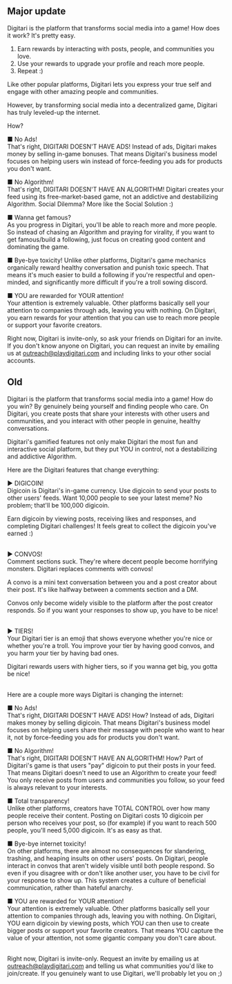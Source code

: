 ## Major update

Digitari is the platform that transforms social media into a game!
How does it work?  It's pretty easy. 

1. Earn rewards by interacting with posts, people, and communities you love.
2. Use your rewards to upgrade your profile and reach more people.
3. Repeat :)

Like other popular platforms, Digitari lets you express your true self
and engage with other amazing people and communities.

However, by transforming social media into a decentralized game, Digitari
has truly leveled-up the internet.

How?

■ No Ads!  
That's right, DIGITARI DOESN'T HAVE ADS! Instead of ads, Digitari
makes money by selling in-game bonuses.  That means Digitari's business model
focuses on helping users win instead of force-feeding you ads for 
products you don't want.

■ No Algorithm!  
That's right, DIGITARI DOESN'T HAVE AN ALGORITHM! Digitari creates
your feed using its free-market-based game, not an addictive and 
destabilizing Algorithm. Social Dilemma? More like the Social Solution :)

■ Wanna get famous?  
As you progress in Digitari, you'll be able to reach more and more people.
So instead of chasing an Algorithm and praying for virality, if you want to
get famous/build a following, just focus on creating good content and 
dominating the game.

■ Bye-bye toxicity!
Unlike other platforms, Digitari's game mechanics organically reward
healthy conversation and punish toxic speech.  That means it's 
much easier to build a following if you're respectful and open-minded, 
and significantly more difficult if you're a troll sowing discord.

■ YOU are rewarded for YOUR attention!  
Your attention is extremely valuable.  Other platforms basically sell
your attention to companies through ads, leaving you with nothing.  On 
Digitari, you earn rewards for your attention that you can use to reach
more people or support your favorite creators.


Right now, Digitari is invite-only, so ask your friends on Digitari for an invite.
If you don't know anyone on Digitari, you can request an invite by emailing us at 
outreach@playdigitari.com and including links to your other social accounts.

## Old


Digitari is the platform that transforms social media into a game!
How do you win? By genuinely being yourself and finding people
who care.  On Digitari, you create posts that share your interests
with other users and communities, and you interact
with other people in genuine, healthy conversations.

Digitari's gamified features not only make Digitari the most fun and
interactive social platform, but they put YOU in control,
not a destabilizing and addictive Algorithm.

Here are the Digitari features that change everything:

▶ DIGICOIN!  
Digicoin is Digitari's in-game currency. Use digicoin to send your 
posts to other users' feeds.  Want 10,000 people to see your latest
meme? No problem; that'll be 100,000 digicoin.

Earn digicoin by viewing posts, receiving 
likes and responses, and completing Digitari challenges!
It feels great to collect the digicoin you've earned :) 
<br></br>

▶ CONVOS!  
Comment sections suck.  They're where decent people become horrifying 
monsters. Digitari replaces comments with convos!

A convo is a mini text conversation between you and a post creator about
their post.  It's like halfway between a comments section and a DM.

Convos only become widely visible to the platform after the post creator
responds.  So if you want your responses to show up, you have to be nice!
<br></br>

▶ TIERS!  
Your Digitari tier is an emoji that shows everyone whether you're
nice or whether you're a troll. You improve your tier by having 
good convos, and you harm your tier by having bad ones.

Digitari rewards users with higher tiers, so if you wanna get big, 
you gotta be nice!
<br></br>

Here are a couple more ways Digitari is changing the internet:

■ No Ads!  
That's right, DIGITARI DOESN'T HAVE ADS! How? Instead of ads, Digitari
makes money by selling digicoin.  That means Digitari's business model 
focuses on helping users share their message with people who want 
to hear it, not by force-feeding you ads for products you don't want.  

■ No Algorithm!  
That's right, DIGITARI DOESN'T HAVE AN ALGORITHM! How? Part of Digitari's
game is that users "pay" digicoin to put their posts in your feed.
That means Digitari doesn't need to use an Algorithm to create your feed!
You only receive posts from users and communities you follow, so your
feed is always relevant to your interests.

■ Total transparency!  
Unlike other platforms, creators have TOTAL CONTROL
over how many people receive their content.  Posting on Digitari
costs 10 digicoin per person who receives your post, so (for example) 
if you want to reach 500 people, you'll need 5,000 digicoin.
It's as easy as that.

■ Bye-bye internet toxicity!  
On other platforms, there are almost no consequences for slandering,
trashing, and heaping insults on other users' posts.  On Digitari, 
people interact in convos that aren't widely visible until both people 
respond.  So even if you disagree with or don't like another user,
you have to be civil for your response to show up.  This system creates
a culture of beneficial communication, rather than hateful anarchy.

■ YOU are rewarded for YOUR attention!  
Your attention is extremely valuable.  Other platforms basically sell
your attention to companies through ads, leaving you with nothing.  On
Digitari, YOU earn digicoin by viewing posts, which YOU can then use to 
create bigger posts or support your favorite creators.  That means YOU
capture the value of your attention, not some gigantic company 
you don't care about.
<br></br>

Right now, Digitari is invite-only.  Request an invite by emailing us at
outreach@playdigitari.com and telling us what communities you'd like to 
join/create.  If you genuinely want to use Digitari, we'll probably let you
on ;) 